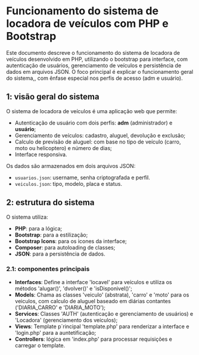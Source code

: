 # Funcionamento do sistema de locadora de veículos com PHP e Bootstrap

Este documento descreve o funcionamento do sistema de locadora de veículos desenvolvido em PHP, utilizando o bootstrap para interface, com autenticação de usuários, gerenciamento de veículos e persistência de dados em arquivos JSON. O foco principal é explicar o funcionamento geral do sistema,, com ênfase especial nos perfis de acesso (adm e usuário). 

## 1: visão geral do sistema

O sistema de locadora de veículos é uma aplicação web que permite:

- Autenticação de usuário com dois perfis: **adm** (administrador) e **usuário**;
- Gerenciamento de veículos: cadastro, aluguel, devolução e exclusão;
- Calculo de previsão de aluguel: com base no tipo de veículo (carro, moto ou helicoptero) e número de dias;
- Interface responsiva.

Os dados são armazenados em dois arquivos JSON: 

- `usuarios.json`: username, senha criptografada e perfil.
- `veiculos.json`: tipo, modelo, placa e status.

## 2: estrutura do sistema

O sistema utiliza:
- **PHP**: para a lógica;
- **Bootstrap**: para a estilização;
- **Bootstrap Icons**: para os icones da interface;
- **Composer**: para autoloading de classes;
- **JSON**: para a persistência de dados.

### 2.1: componentes principais

- **Interfaces**: Define a interface 'locavel' para veículos e utiliza os métodos 'alugar()', 'dvolver()' e 'isDisponivel()';
- **Models**: Chama as classes 'veiculo' (abstrata), 'carro' e 'moto' para os veiculos, com calculo de aluguel baseado em diárias contantes ('DIARIA_CARRO' e 'DIARIA_MOTO');
- **Services**: Classes 'AUTH' (autenticação e gerenciamento de usuários) e 'Locadora' (gerenciamento dos veículos);
- **Views**: Template p´rincipal 'template.php' para renderizar a interface e 'login.php' para a auntetificação;
- **Controllers**: lógica em 'index.php' para processar requisições e carregar o template.